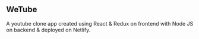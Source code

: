 ## WeTube

A youtube clone app created using React & Redux on frontend with Node JS on backend & deployed on Netlify.
